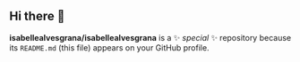 ## Hi there 👋


**isabellealvesgrana/isabellealvesgrana** is a ✨ _special_ ✨ repository because its `README.md` (this file) appears on your GitHub profile.




